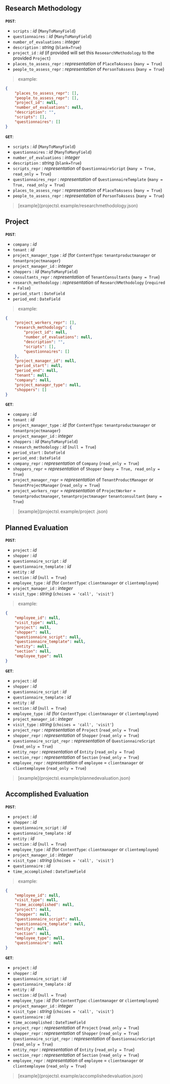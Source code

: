 
## Research Methodology

**`POST`**:

- `scripts` : *id* (`ManyToManyField`)
- `questionnaires` : *id* (`ManyToManyField`)
- `number_of_evaluations` : *integer*
- `description` : *string* (`blank=True`)
- `project_id` : *id* (if provided will set this `ReseearchMethodology` to the provided `Project`)
- `places_to_assess_repr` : *representation* of `PlaceToAssess` (`many = True`)
- `people_to_assess_repr` : *representation* of `PersonToAssess` (`many = True`)

> example:
```json
{
    "places_to_assess_repr": [],
    "people_to_assess_repr": [],
    "project_id": null,
    "number_of_evaluations": null,
    "description": "",
    "scripts": [],
    "questionnaires": []
}
```

**`GET`**:

- `scripts` : *id* (`ManyToManyField`)
- `questionnaires` : *id* (`ManyToManyField`)
- `number_of_evaluations` : *integer*
- `description` : *string* (`blank=True`)
- `scripts_repr` : *representation* of `QuestionnaireScript` (`many = True, read_only = True`)
- `questionnaires_repr` : *representation* of `QuestionnaireTemplate` (`many = True, read_only = True`)
- `places_to_assess_repr` : *representation* of `PlaceToAssess` (`many = True`)
- `people_to_assess_repr` : *representation* of `PersonToAssess` (`many = True`)

> [example](projects\ example/researchmethodology.json)

## Project

**`POST`**:

- `company` : *id*
- `tenant` : *id*
- `project_manager_type` : *id* (for `ContentType`: `tenantproductmanager` or `tenantprojectmanager`)
- `project_manager_id` : *integer*
- `shoppers` : *id* (`ManyToManyField`)
- `consultants_repr` : *representation* of `TenantConsultants` (`many = True`)
- `research_methodology` : *representation* of `ResearchMethodology`  (`required = False`)
- `period_start` : `DateField`
- `period_end` : `DateField`

> example:
```json
{
    "project_workers_repr": [],
    "research_methodology": {
        "project_id": null,
        "number_of_evaluations": null,
        "description": "",
        "scripts": [],
        "questionnaires": []
    },
    "project_manager_id": null,
    "period_start": null,
    "period_end": null,
    "tenant": null,
    "company": null,
    "project_manager_type": null,
    "shoppers": []
}
```

**`GET`**:

- `company` : *id*
- `tenant` : *id*
- `project_manager_type` : *id* (for `ContentType`: `tenantproductmanager` or `tenantprojectmanager`)
- `project_manager_id` : *integer*
- `shoppers` : *id* (`ManyToManyField`)
- `research_methodology` : *id* (`null = True`)
- `period_start` : `DateField`
- `period_end` : `DateField`
- `company_repr` :  *representation* of `Company` (`read_only = True`)
- `shoppers_repr` = *representation* of `Shopper` (`many = True, read_only = True`)
- `project_manager_repr` = *representation* of `TenantProductManager` or `TenantProjectManager` (`read_only = True`)
- `project_workers_repr` = *representation* of `ProjectWorker` = `tenantproductmanager`, `tenantprojectmanager` `tenantconsultant` (`many = True`)

> [example](projects\ example/project	.json)

## Planned Evaluation

**`POST`**:

- `project` : *id*
- `shopper` : *id*
- `questionnaire_script` : *id*
- `questionnaire_template` : *id*
- `entity` : *id*
- `section` : *id* (`null = True`)
- `employee_type` : *id* (for `ContentType`: `clientmanager` or `clientemployee`)
- `project_manager_id` : *integer*
- `visit_type` : *string* (`choises = 'call', 'visit'`)

> example:
```json
{
    "employee_id": null,
    "visit_type": null,
    "project": null,
    "shopper": null,
    "questionnaire_script": null,
    "questionnaire_template": null,
    "entity": null,
    "section": null,
    "employee_type": null
}
```

**`GET`**:

- `project` : *id*
- `shopper` : *id*
- `questionnaire_script` : *id*
- `questionnaire_template` : *id*
- `entity` : *id*
- `section` : *id* (`null = True`)
- `employee_type` : *id* (for `ContentType`: `clientmanager` or `clientemployee`)
- `project_manager_id` : *integer*
- `visit_type` : *string* (`choises = 'call', 'visit'`)
- `project_repr` : *representation* of `Project` (`read_only = True`)
- `shopper_repr` : *representation* of `Shopper` (`read_only = True`)
- `questionnaire_script_repr` : *representation* of `QuestionnaireScript` (`read_only = True`)
- `entity_repr` : *representation* of `Entity` (`read_only = True`)
- `section_repr` : *representation* of `Section` (`read_only = True`)
- `employee_repr` : *representation* of `employee` = `clientmanager` or `clientemployee` (`read_only = True`)

> [example](projects\ example/plannedevaluation.json)

## Accomplished Evaluation

**`POST`**:

- `project` : *id*
- `shopper` : *id*
- `questionnaire_script` : *id*
- `questionnaire_template` : *id*
- `entity` : *id*
- `section` : *id* (`null = True`)
- `employee_type` : *id* (for `ContentType`: `clientmanager` or `clientemployee`)
- `project_manager_id` : *integer*
- `visit_type` : *string* (`choises = 'call', 'visit'`)
- `questionnaire` : *id*
- `time_accomplished` : `DateTimeField`

> example:
```json
{
    "employee_id": null,
    "visit_type": null,
    "time_accomplished": null,
    "project": null,
    "shopper": null,
    "questionnaire_script": null,
    "questionnaire_template": null,
    "entity": null,
    "section": null,
    "employee_type": null,
    "questionnaire": null
}
```

**`GET`**:

- `project` : *id*
- `shopper` : *id*
- `questionnaire_script` : *id*
- `questionnaire_template` : *id*
- `entity` : *id*
- `section` : *id* (`null = True`)
- `employee_type` : *id* (for `ContentType`: `clientmanager` or `clientemployee`)
- `project_manager_id` : *integer*
- `visit_type` : *string* (`choises = 'call', 'visit'`)
- `questionnaire` : *id*
- `time_accomplished` : `DateTimeField`
- `project_repr` : *representation* of `Project` (`read_only = True`)
- `shopper_repr` : *representation* of `Shopper` (`read_only = True`)
- `questionnaire_script_repr` : *representation* of `QuestionnaireScript` (`read_only = True`)
- `entity_repr` : *representation* of `Entity` (`read_only = True`)
- `section_repr` : *representation* of `Section` (`read_only = True`)
- `employee_repr` : *representation* of `employee` = `clientmanager` or `clientemployee` (`read_only = True`)

> [example](projects\ example/accomplishedevaluation.json)